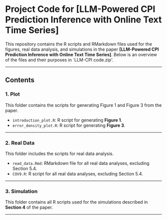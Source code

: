 # Project Code for [LLM-Powered CPI Prediction Inference with Online Text Time Series]

This repository contains the R scripts and RMarkdown files used for the figures, real data analysis, and simulations in the paper **[LLM-Powered CPI Prediction Inference with Online Text Time Series]**. Below is an overview of the files and their purposes in `LLM-CPI code.zip'.

---

## **Contents**

### **1. Plot**
This folder contains the scripts for generating Figure 1 and Figure 3 from the paper.
- `introduction_plot.R`: R script for generating **Figure 1**.
- `error_density_plot.R`: R script for generating **Figure 3**.

---

### **2. Real Data**
This folder includes the scripts for real data analysis.
- `read_data.Rmd`: RMarkdown file for all real data analyses, excluding Section 5.4.
- `COV9.R`: R script for all real data analyses, excluding Section 5.4.

---

### **3. Simulation**
This folder contains all R scripts used for the simulations described in **Section 4** of the paper.

---
